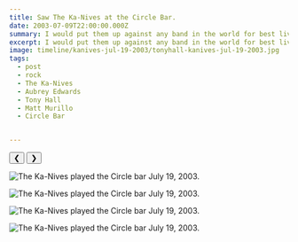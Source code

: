 ```yaml
---
title: Saw The Ka-Nives at the Circle Bar.
date: 2003-07-09T22:00:00.000Z
summary: I would put them up against any band in the world for best live show.
excerpt: I would put them up against any band in the world for best live show.
image: timeline/kanives-jul-19-2003/tonyhall-kanives-jul-19-2003.jpg
tags:
  - post 
  - rock
  - The Ka-Nives
  - Aubrey Edwards
  - Tony Hall
  - Matt Murillo
  - Circle Bar 


---
```


<div id="viewport">
    <button id="buttonPrevious">&#10094;</button>
    <button id="buttonNext">&#10095;</button>

![The Ka-Nives played the Circle bar July 19, 2003.](/static/img/timeline/kanives-jul-19-2003/murillo2-jul-19-2003.jpg "The Ka-Nives played the Circle bar July 19, 2003.")

![The Ka-Nives played the Circle bar July 19, 2003.](/static/img/timeline/kanives-jul-19-2003/tonyhall-kanives-jul-19-2003.jpg "The Ka-Nives played the Circle bar July 19, 2003.")

![The Ka-Nives played the Circle bar July 19, 2003.](/static/img/timeline/kanives-jul-19-2003/murillo1-kanives-jul-19-2003.jpg "The Ka-Nives played the Circle bar July 19, 2003.")

![The Ka-Nives played the Circle bar July 19, 2003.](/static/img/timeline/kanives-jul-19-2003/aubrey-kanives-jul-19-2003.jpg "The Ka-Nives played the Circle bar July 19, 2003.")

</div>
<div id="caption"></div>